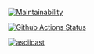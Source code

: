 [![Maintainability](https://api.codeclimate.com/v1/badges/a99a88d28ad37a79dbf6/maintainability)](https://codeclimate.com/github/codeclimate/codeclimate/maintainability)

[![Github Actions Status](https://github.com/AndyRiddle/python-project-lvl1/workflows/Python%20CI/badge.svg)](https://github.com/AndyRiddle/python-project-lvl1/actions)

[![asciicast](https://asciinema.org/a/y9LLgCF9HMi3y5Jsut9f4nfas.png)](https://asciinema.org/a/y9LLgCF9HMi3y5Jsut9f4nfas?autoplay=1)
